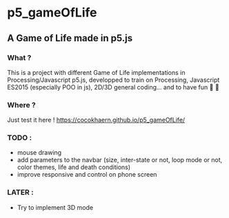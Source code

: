 # p5_gameOfLife

## A Game of Life made in p5.js
### What ?
This is a project with different Game of Life implementations in Processing/Javascript p5.js, developped to train on Processing, Javascript ES2015 (especially POO in js), 2D/3D general coding... and to have fun :grimacing: :star2: 

### Where ?
Just test it here ! 
https://cocokhaern.github.io/p5_gameOfLife/

### TODO :
* mouse drawing
* add parameters to the navbar (size, inter-state or not, loop mode or not, color themes, life and death conditions)
* improve responsive and control on phone screen


### LATER :
* Try to implement 3D mode
